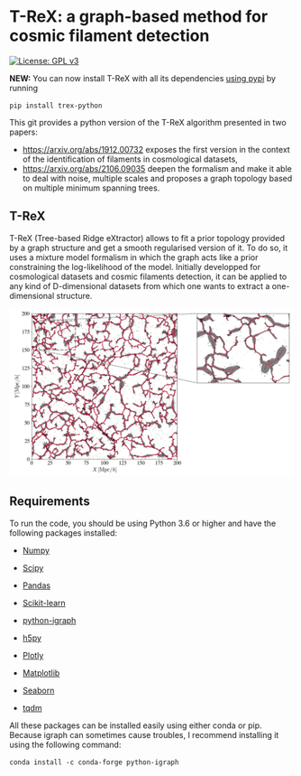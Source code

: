 # T-ReX: a graph-based method for cosmic filament detection

[![License: GPL v3](https://img.shields.io/badge/License-GPLv3-blue.svg)](https://www.gnu.org/licenses/gpl-3.0)

**NEW:** You can now install T-ReX with all its dependencies [using pypi](https://pypi.org/project/trex-python/) by running
```
pip install trex-python
```

This git provides a python version of the T-ReX algorithm presented in two papers: 
- https://arxiv.org/abs/1912.00732 exposes the first version in the context of the identification of filaments in cosmological datasets,
- https://arxiv.org/abs/2106.09035 deepen the formalism and make it able to deal with noise, multiple scales and proposes a graph topology based on multiple minimum spanning trees.



## T-ReX

T-ReX (Tree-based Ridge eXtractor) allows to fit a prior topology provided by a graph structure and get a smooth regularised version of it. To do so, it uses a mixture model formalism in which the graph acts like a prior constraining the log-likelihood of the model. Initially developped for cosmological datasets and cosmic filaments detection, it can be applied to any kind of D-dimensional datasets from which one wants to extract a one-dimensional structure.

![T-ReX](Images/t-rex.png)



## Requirements

To run the code, you should be using Python 3.6 or higher and have the following packages installed:

- [Numpy](https://pypi.org/project/numpy/)

- [Scipy](https://www.scipy.org/install.html#pip-install)

- [Pandas](https://pypi.org/project/pandas/)

- [Scikit-learn](https://scikit-learn.org/stable/install.html)

- [python-igraph](https://igraph.org/python/)

- [h5py](https://pypi.org/project/h5py/)

- [Plotly](https://plot.ly/python/getting-started/)

- [Matplotlib](https://matplotlib.org/users/installing.html)

- [Seaborn](https://seaborn.pydata.org/installing.html)

- [tqdm](https://pypi.org/project/tqdm/)


All these packages can be installed easily using either conda or pip. Because igraph can sometimes cause troubles, I recommend installing it using the following command:

```
conda install -c conda-forge python-igraph
```
